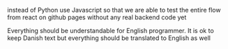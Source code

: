 instead of Python use Javascript so that we are able to test the entire flow from react on github pages without any real backend code yet

Everything should be understandable for English programmer. It is ok to keep Danish text but everything should be translated to English as well
